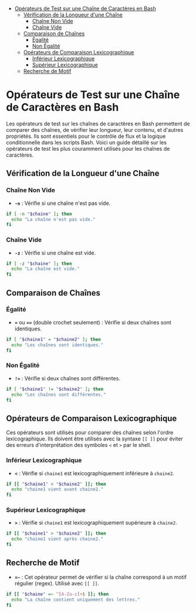 - [Opérateurs de Test sur une Chaîne de Caractères en Bash](#opérateurs-de-test-sur-une-chaîne-de-caractères-en-bash)
  - [Vérification de la Longueur d'une Chaîne](#vérification-de-la-longueur-dune-chaîne)
    - [Chaîne Non Vide](#chaîne-non-vide)
    - [Chaîne Vide](#chaîne-vide)
  - [Comparaison de Chaînes](#comparaison-de-chaînes)
    - [Égalité](#égalité)
    - [Non Égalité](#non-égalité)
  - [Opérateurs de Comparaison Lexicographique](#opérateurs-de-comparaison-lexicographique)
    - [Inférieur Lexicographique](#inférieur-lexicographique)
    - [Supérieur Lexicographique](#supérieur-lexicographique)
  - [Recherche de Motif](#recherche-de-motif)


# Opérateurs de Test sur une Chaîne de Caractères en Bash

Les opérateurs de test sur les chaînes de caractères en Bash permettent de comparer des chaînes, de vérifier leur longueur, leur contenu, et d'autres propriétés. Ils sont essentiels pour le contrôle de flux et la logique conditionnelle dans les scripts Bash. Voici un guide détaillé sur les opérateurs de test les plus couramment utilisés pour les chaînes de caractères.

## Vérification de la Longueur d'une Chaîne

### Chaîne Non Vide

- **`-n`** : Vérifie si une chaîne n'est pas vide.

```bash
if [ -n "$chaine" ]; then
  echo "La chaîne n'est pas vide."
fi
```

### Chaîne Vide

- **`-z`** : Vérifie si une chaîne est vide.

```bash
if [ -z "$chaine" ]; then
  echo "La chaîne est vide."
fi
```

## Comparaison de Chaînes

### Égalité

- **`=`** ou **`==`** (double crochet seulement) : Vérifie si deux chaînes sont identiques.

```bash
if [ "$chaine1" = "$chaine2" ]; then
  echo "Les chaînes sont identiques."
fi
```

### Non Égalité

- **`!=`** : Vérifie si deux chaînes sont différentes.

```bash
if [ "$chaine1" != "$chaine2" ]; then
  echo "Les chaînes sont différentes."
fi
```

## Opérateurs de Comparaison Lexicographique

Ces opérateurs sont utilisés pour comparer des chaînes selon l'ordre lexicographique. Ils doivent être utilisés avec la syntaxe `[[ ]]` pour éviter des erreurs d'interprétation des symboles `<` et `>` par le shell.

### Inférieur Lexicographique

- **`<`** : Vérifie si `chaine1` est lexicographiquement inférieure à `chaine2`.

```bash
if [[ "$chaine1" < "$chaine2" ]]; then
  echo "chaine1 vient avant chaine2."
fi
```

### Supérieur Lexicographique

- **`>`** : Vérifie si `chaine1` est lexicographiquement supérieure à `chaine2`.

```bash
if [[ "$chaine1" > "$chaine2" ]]; then
  echo "chaine1 vient après chaine2."
fi
```

## Recherche de Motif

- **`=~`** : Cet opérateur permet de vérifier si la chaîne correspond à un motif régulier (regex). Utilisé avec `[[ ]]`.

```bash
if [[ "$chaine" =~ ^[A-Za-z]+$ ]]; then
  echo "La chaîne contient uniquement des lettres."
fi
```
